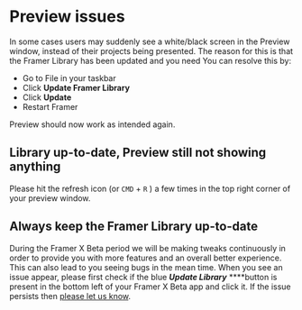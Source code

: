# Preview issues

In some cases users may suddenly see a white/black screen in the Preview window, instead of their projects being presented. The reason for this is that the Framer Library has been updated and you need You can resolve this by:

* Go to File in your taskbar
* Click **Update Framer Library**
* Click **Update**
* Restart Framer

Preview should now work as intended again.

## Library up-to-date, Preview still not showing anything

Please hit the refresh icon \(or  `CMD`  + `R`   \) a few times in the top right corner of your preview window.

## Always keep the Framer Library up-to-date

During the Framer X Beta period we will be making tweaks continuously in order to provide you with more features and an overall better experience. This can also lead to you seeing bugs in the mean time. When you see an issue appear, please first check if the blue _**Update Library**_ ****button is present in the bottom left of your Framer X Beta app and click it. If the issue persists then [please let us know](https://framer.gitbook.io/framer/~/drafts/-LKfqUobSTxZvnUHGbcG/primary/introduction#getting-help-and-support).



